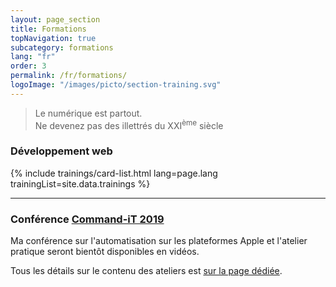 ```yaml
---
layout: page_section
title: Formations
topNavigation: true
subcategory: formations
lang: "fr"
order: 3
permalink: /fr/formations/
logoImage: "/images/picto/section-training.svg"
---
```


> Le numérique est partout.
> <br>
> Ne devenez pas des illettrés du XXI<sup>ème</sup> siècle

### Développement web

{% include trainings/card-list.html lang=page.lang trainingList=site.data.trainings %}

-----

### Conférence [Command-iT 2019](https://www.command-it.fr)

Ma conférence sur l'automatisation sur les plateformes Apple et 
l'atelier pratique seront bientôt disponibles en vidéos.

Tous les détails sur le contenu des ateliers est 
[sur la page dédiée](command-it-2019.html).
